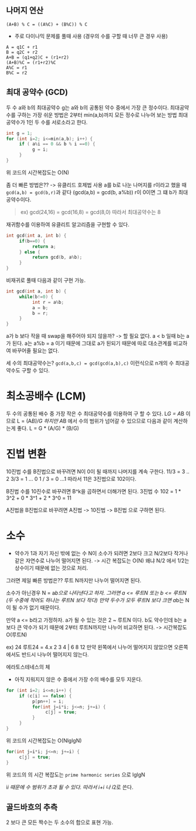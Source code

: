 ## 나머지 연산

`(A+B) % C = ((A%C) + (B%C)) % C`
- 주로 다이나믹 문제를 풀때 사용 (경우의 수를 구할 때 너무 큰 경우 사용)

```
A = q1C + r1
B = q2C + r2
A+B = (q1+q2)C + (r1+r2)
(A+B)%C = (r1+r2)%C
A%C = r1
B%C = r2
```

## 최대 공약수 (GCD)

두 수 a와 b의 최대공약수 g는 a와 b의 공통된 약수 중에서 가장 큰 정수이다.
최대공약수를 구하는 가장 쉬운 방법은 2부터 min(a,b)까지 모든 정수로 나누어 보는 방법
최대공약수가 1인 두 수를 서로소라고 한다.
~~~ cpp
int g = 1;
for (int i=2; i<=min(a,b); i++) {
     if ( a%i == 0 && b % i ==0) {
          g = i;
     }
}
~~~
위 코드의 시간복잡도는 O(N)

좀 더 빠른 방법은?? -> 유클리드 호제법 사용
a를 b로 나눈 나머지를 r이라고 했을 때 
`gcd(a,b) = gcd(b,r)`과 같다 (gcd(a,b) = gcd(b, a%b))
r이 0이면 그 떄 b가 최대 공약수이다.

> ex) gcd(24,16) = gcd(16,8) = gcd(8,0) 따라서 최대공약수는 8

재귀함수를 이용하여 유클리트 알고리즘을 구현할 수 있다.
~~~ cpp
int gcd(int a, int b) {
     if(b==0) {
          return a;
     } else {
          return gcd(b, a%b);
     }
}
~~~

비재귀로 풀때 다음과 같이 구현 가능.
~~~ cpp
int gcd(int a, int b) {
     while(b!=0) {
          int r = a%b;
          a = b;
          b = r;
     }
}
~~~

a가 b 보다 작을 때 swap을 해주어야 되지 않을까? -> 할 필요 없다.
a < b 일때 b는 a가 된다. a는 a%b = a 이기 때문에 그대로 a가 된되기 때문에 따로 대소관계를 비교하여 바꾸어줄 필요는 없다.

세 수의 최대공약수는?
`gcd(a,b,c) = gcd(gcd(a,b),c)`
이런식으로 n개의 수 최대공약수도 구할 수 있다.

# 최소공배수 (LCM)
두 수의 공통된 배수 중 가장 작은 수
최대공약수를 이용하여 구 할 수 있다.
L*G = A*B 이므로 L = (A*B)/G 하지만 A*B 에서 수의 범위가 넘어갈 수 있으므로 다음과 같이 계산하는게 좋다. L = G * (A/G) * (B/G)

# 진법 변환
10진법 수를 B진법으로 바꾸려면 N이 0이 될 때까지 나머지를 계속 구한다.
11/3 = 3 .. 2 
3/3 = 1 …  0
1 / 3 = 0 …1
따라서 11은 3진법으로 102이다.

B진법 수를 10진수로 바꾸려면  B^k을 곱하면서 더해가면 된다.
3진법 수 102 = 1 * 3^2 + 0 * 3^1 + 2 * 3^0 = 11

A진법을 B진법으로 바꾸려면 
A진법 -> 10진법 -> B진법 으로 구하면 된다.

# 소수
- 약수가 1과 자기 자신 밖에 없는 수
N이 소수가 되려면 2보다 크고  N/2보다 작거나 같은 자연수로 나누어 떨어지면 된다. -> 시간 복잡도는 O(N) 왜냐 N/2 에서 1/2는 상수이기 때문에 없는 것으로 처리.

그러면 제일 빠른 방법은??
루트 N까지만 나누어 떨어지면 된다.

소수가 아닌경우 N = a*b으로 나타낸다고 하자. 그러면
 a <= 루트N 또는 b <= 루트N (두 수중에 적어도 하나는 루트N 보다 작다)
만약 두수가 모두 루트N 보다 크면 a*b는 N이 될 수가 없기 때문이다.

만약 a <= b라고 가정하자. a가 될 수 있는 것은 2 ~ 루트N 이다. b도 약수인데 b는 a보다 큰 약수가 되기 때문에 2부터 루트N까지만 나누어 비교하면 된다. -> 시간복잡도 O(루트N)

ex) 24
루트24 = 4.x
2 3 4 | 6 8 12
만약 왼쪽에서 나누어 떨어지지 않았으면 오른쪽에서도 반드시 나누어 떨어지지 않는다.

에라토스테네스의 체
- 아직 지워지지 않은 수 중에서 가장 수의 배수를 모두 지운다.

~~~ cpp
for (int i=2; i<=n;i++) {
     if (c[i] == false) {
          p[pn++] = i;
          for(int j=i*i; j<=n; j+=i) {
               c[j] = true;
          }
     }
}
~~~
위 코드의 시간복잡도는 O(NlglgN) 

~~~ cpp
for(int j=i*i; j<=n; j+=i) {
     c[j] = true;
}
~~~
위 코드의 의 시간 복잡도는 `prime harmonic series` 으로 lglgN

i*i 때문에 수 범위가 초과 될 수 있다. 따라서 i+i 나 i*2로 쓴다.

## 골드바흐의 추측
2 보다 큰 모든 짝수는 두 소수의 합으로 표현 가능.